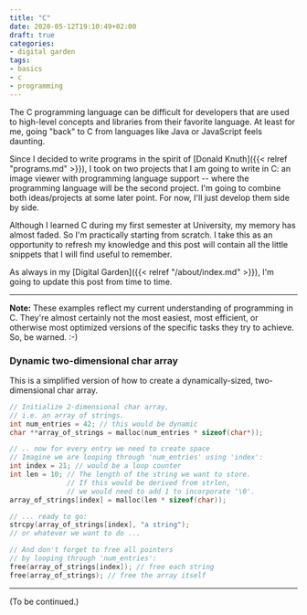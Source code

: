 ```yaml
---
title: "C"
date: 2020-05-12T19:10:49+02:00
draft: true
categories:
- digital garden
tags:
- basics
- c
- programming
---
```


The C programming language can be difficult for developers that are used to high-level concepts and libraries from their favorite language. At least for me, going "back" to C from languages like Java or JavaScript feels daunting. 

Since I decided to write programs in the spirit of [Donald Knuth]({{< relref "programs.md" >}}), I took on two projects that I am going to write in C: an image viewer with programming language support -- where the programming language will be the second project. I'm going to combine both ideas/projects at some later point. For now, I'll just develop them side by side.

Although I learned C during my first semester at University, my memory has almost faded. So I'm practically starting from scratch. I take this as an opportunity to refresh my knowledge and this post will contain all the little snippets that I will find useful to remember.

As always in my [Digital Garden]({{< relref "/about/index.md" >}}), I'm going to update this post from time to time.

-------

**Note:** These examples reflect my current understanding of programming in C. They're almost certainly not the most easiest, most efficient, or otherwise most optimized versions of the specific tasks they try to achieve. So, be warned. :-)

### Dynamic two-dimensional char array

This is a simplified version of how to create a dynamically-sized, two-dimensional char array. 

```C
// Initialize 2-dimensional char array,
// i.e. an array of strings.
int num_entries = 42; // this would be dynamic
char **array_of_strings = malloc(num_entries * sizeof(char*));

// .. now for every entry we need to create space
// Imagine we are looping through 'num_entries' using 'index':
int index = 21; // would be a loop counter
int len = 10; // The length of the string we want to store.
              // If this would be derived from strlen,
              // we would need to add 1 to incorporate '\0'.
array_of_strings[index] = malloc(len * sizeof(char));

// ... ready to go:
strcpy(array_of_strings[index], "a string");
// or whatever we want to do ...

// And don't forget to free all pointers
// by looping through 'num_entries':
free(array_of_strings[index]); // free each string
free(array_of_strings); // free the array itself
```

-------

(To be continued.)

